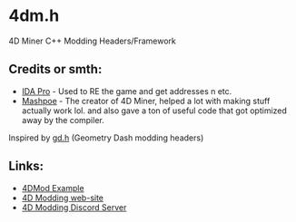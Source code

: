 # 4dm.h
4D Miner C++ Modding Headers/Framework

## Credits or smth:
 - [IDA Pro](https://hex-rays.com/ida-pro/ "IDA Pro") - Used to RE the game and get addresses n etc.
 - [Mashpoe](https://github.com/Mashpoe "Mashpoe") - The creator of 4D Miner, helped a lot with making stuff actually work lol. and also gave a ton of useful code that got optimized away by the compiler.

Inspired by [gd.h](https://github.com/HJfod/gd.h "gd.h") (Geometry Dash modding headers)

## Links:
 - [4DMod Example](https://github.com/4D-Modding/4dmod-example)
 - [4D Modding web-site](https://gdpseditor.com/4dmodding/)
 - [4D Modding Discord Server](https://discord.gg/AmGKpYXBwX)

